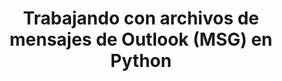 ---
title: "Trabajando con archivos de mensajes de Outlook (MSG) en Python"
url: /es/java/working-with-outlook-message-msg-files-in-python/
weight: 10
type: docs
---